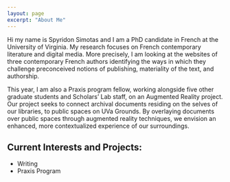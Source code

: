 ```yaml
---
layout: page
excerpt: "About Me"
---
```


Hi my name is Spyridon Simotas and I am a PhD candidate in French at the University of Virginia. My research focuses on French contemporary literature and digital media. More precisely, I am looking at the websites of three contemporary French authors identifying the ways in which they challenge preconceived notions of publishing, materiality of the text, and authorship.

This year, I am also a Praxis program fellow, working alongside five other graduate students and Scholars’ Lab staff, on an Augmented Reality project. Our project seeks to connect archival documents residing on the selves of our libraries, to public spaces on UVa Grounds. By overlaying documents over public spaces through augmented reality techniques, we envision an enhanced, more contextualized experience of our surroundings.

## Current Interests and Projects:
- Writing
- Praxis Program
